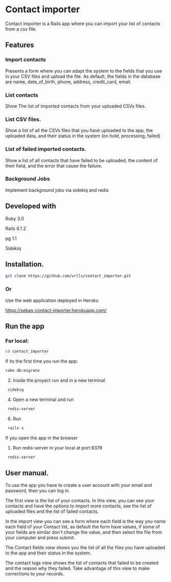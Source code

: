 # Contact importer 

Contact importer is a Rails app where you can import your list of contacts from a csv file.

## Features

### Import contacts

Presents a form where you can adapt the system to the fields that you use in your CSV files and upload the file. As default, the fields in the database are name, date_of_birth, phone, address, credit_card, email.

### List contacts

Show The list of imported contacts from your uploaded CSVs files.

### List CSV files.

Show a list of all the CSVs files that you have uploaded to the app, the uploaded data, and their status in the system (on hold, processing, failed)

### List of failed imported contacts.

Show a list of all contacts that have failed to be uploaded, the content of their field, and the error that cause the failure.

### Background Jobs

Implement background jobs via sidekiq and redis

## Developed with

Ruby 3.0

Rails 6.1.2

pg 1.1

Sidekiq

## Installation.

```sh
git clone https://github.com/vrlls/contact_importer.git
```

### Or

Use the web application deployed in Heroku

https://sebas-contact-importer.herokuapp.com/

## Run the app

### For local:

```sh
cd contact_importer
```

If its the first time you run the app:

```sh
rake db:migrate
```

2. inside the proyect run and in a new terminal
```sh
 sidekiq
```

4. Open a new terminal and run
```sh
 redis-server
```
6. Run
```sh
 rails s
```

If you open the app in the browser

1. Run redis-server in your local at port 6379

```sh
 redis-server
```

## User manual.

To use the app you have to create a user account with your email and password, then you can log in.

The first view is the list of your contacts. In this view, you can see your contacts and have the options to import more contacts, see the list of uploaded files and the list of failed contacts.

In the import view you can see a form where each field is the way you name each field of your Contact list, as default the form have values, if some of your fields are similar don't change the value, and then select the file from your computer and press submit.

The Contact fields view shows you the list of all the files you have uploaded to the app and their status in the system.

The contact logs view shows the list of contacts that failed to be created and the reason why they failed. Take advantage of this view to make corrections to your records.
